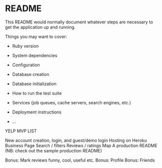 # README

This README would normally document whatever steps are necessary to get the
application up and running.

Things you may want to cover:

* Ruby version

* System dependencies

* Configuration

* Database creation

* Database initialization

* How to run the test suite

* Services (job queues, cache servers, search engines, etc.)

* Deployment instructions

* ...

YELP MVP LIST

New account creation, login, and guest/demo login
Hosting on Heroku
Business Page
Search / filters
Reviews / ratings
Map
A production README (NB: check out the sample production README)


Bonus: Mark reviews funny, cool, useful etc.
Bonus: Profile
Bonus: Friends
